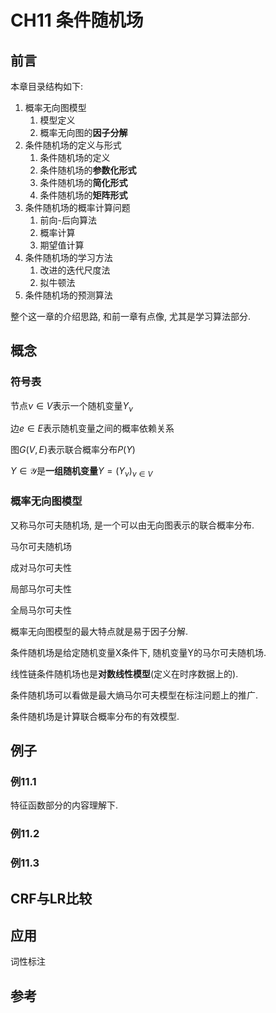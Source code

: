 # CH11 条件随机场

## 前言

本章目录结构如下:

1. 概率无向图模型
   1. 模型定义
   1. 概率无向图的**因子分解**
1. 条件随机场的定义与形式
   1. 条件随机场的定义
   1. 条件随机场的**参数化形式**
   1. 条件随机场的**简化形式**
   1. 条件随机场的**矩阵形式**
1. 条件随机场的概率计算问题
   1. 前向-后向算法
   1. 概率计算
   1. 期望值计算
1. 条件随机场的学习方法
   1. 改进的迭代尺度法
   1. 拟牛顿法
1. 条件随机场的预测算法

整个这一章的介绍思路, 和前一章有点像, 尤其是学习算法部分.

## 概念

### 符号表

节点$\nu\in V$表示一个随机变量$Y_{\nu}$

边$e\in E$表示随机变量之间的概率依赖关系

图$G(V,E)$表示联合概率分布$P(Y)$

$Y\in \mathcal Y$是**一组随机变量**$Y=(Y_{\nu})_{\nu \in V}$



### 概率无向图模型

又称马尔可夫随机场, 是一个可以由无向图表示的联合概率分布.



马尔可夫随机场

成对马尔可夫性

局部马尔可夫性

全局马尔可夫性

概率无向图模型的最大特点就是易于因子分解.

条件随机场是给定随机变量X条件下, 随机变量Y的马尔可夫随机场.

线性链条件随机场也是**对数线性模型**(定义在时序数据上的).

条件随机场可以看做是最大熵马尔可夫模型在标注问题上的推广.

条件随机场是计算联合概率分布的有效模型.

## 例子

### 例11.1

特征函数部分的内容理解下.

### 例11.2

### 例11.3

## CRF与LR比较



## 应用

词性标注

## 参考

